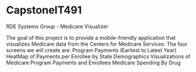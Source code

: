 # CapstoneIT491
RDE Systems Group - Medicare Visualizer

The goal of this project is to provide a mobile-friendly application that visualizes Medicare data from the Centers for Medicare Services: The four screens we will create are:
Program Payments (Earliest to Latest Year)
HeatMap of Payments per Enrollee by State
Demographics Visualizations of Medicare Program Payments and Enrollees
Medicare Spending By Drug
